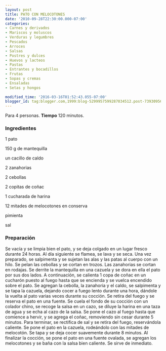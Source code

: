 ```yaml
---
layout: post
title: PATO CON MELOCOTONES
date: '2010-09-28T22:30:00.000-07:00'
categories:
- Carnes y derivados
- Mariscos y moluscos
- Verduras y legumbres
- Pescados
- Arroces
- Salsas
- Postres y dulces
- Huevos y lacteos
- Pastas
- Entrantes y bocadillos
- Frutas
- Sopas y cremas
- Ensaladas
- Setas y hongos
 
modified_time: '2016-03-16T01:52:43.055-07:00'
blogger_id: tag:blogger.com,1999:blog-5299957599287034512.post-7393095627031435538
---
```


Para 4 personas.
<b>Tiempo</b> 120 minutos.

<h3>Ingredientes</h3>

1 pato

150 g de mantequilla

un cacillo de caldo

2 zanahorias

2 cebollas

2 copitas de coñac

1 cucharada de harina

12 mitades de melocotones en conserva

pimienta

sal

<h3>Preparación</h3>

Se vacía y se limpia bien el pato, y se deja colgado en un lugar fresco durante 24 horas. Al día siguiente se flamea, se lava y se seca. Una vez preparado, se salpimenta y se sujetan las alas y las patas al cuerpo con un hilo. Se pelan las cebollas y se cortan en trozos. Las zanahorias se cortan en rodajas. Se derrite la mantequilla en una cazuela y se dora en ella el pato por sus dos lados. A continuación, se calienta 1 copa de coñac en un cucharón puesto al fuego hasta que se encienda y se vuelca encendido sobre el pato. Se agregan la cebolla, la zanahoria y el caldo, se salpimenta y se tapa la cazuela, dejando cocer a fuego lento durante una hora, dándole la vuelta al pato varias veces durante su cocción. Se retira del fuego y se reserva el pato en una fuente. Se cuela el fondo de su cocción con un colador chino, se recoge la salsa en un cazo, se diluye la harina en una taza de agua y se echa al cazo de la salsa. Se pone el cazo al fuego hasta que comience a hervir, y se agrega el coñac, removiendo sin cesar durante 5 minutos. Para terminar, se rectifica de sal y se retira del fuego, reservándola caliente. Se pone el pato en la cazuela, rodeándolo con las mitades de melocotón. Se tapa y se deja cocer suavemente durante 8 minutos. Al finalizar la cocción, se pone el pato en una fuente ovalada, se agregan los melocotones y se baña con la salsa bien caliente. Se sirve de inmediato.

